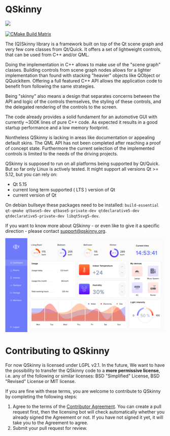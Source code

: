 # QSkinny

![](https://github.com/uwerat/qskinny/workflows/CI/badge.svg)

[![CMake Build Matrix](https://github.com/vrcomputing/qskinny/actions/workflows/cmake.yml/badge.svg)](https://github.com/vrcomputing/qskinny/actions/workflows/cmake.yml)

The (Q)Skinny library is a framework built on top of the Qt scene graph
and very few core classes from Qt/Quick. It offers a set of lightweight controls,
that can be used from C++ and/or QML.

Doing the implementation in C++ allows to make use of the "scene graph"
classes. Building controls from scene graph nodes allows for a lighter implementation
than found with stacking "heavier" objects like QObject or QQuickItem.
Offering a full featured C++ API allows the application code to benefit
from following the same strategies.

Being "skinny" also means a design that separates concerns between
the API and logic of the controls themselves, the styling of these controls,
and the delegated rendering of the controls to the screen.

The code already provides a solid fundament for an automotive GUI with
currently ~300K lines of pure C++ code. As expected it results
in a good startup performance and a low memory footprint.

Nontheless QSkinny is lacking in areas like documentation or appealing
default skins. The QML API has not been completed after reaching a
proof of concept state. Furthermore the current selection of the implemented
controls is limited to the needs of the driving projects.

QSkinny is supposed to run on all platforms being supported by Qt/Quick.
But so far only Linux is actively tested. 
It might support all versions Qt >= 5.12, but you can rely on:

- Qt 5.15
- current long term supported ( LTS ) version of Qt
- current version of Qt

On debian bullseye these packages need to be installed: `build-essential
qt-qmake qtbase5-dev qtbase5-private-dev qtdeclarative5-dev
qtdeclarative5-private-dev libqt5svg5-dev`.

If you want to know more about QSkinny - or even like to give it a specific
direction - please contact support@qskinny.org.

![IOT dashboard](/doc/images/iotdashboard.png)


# Contributing to QSkinny

For now QSkinny is licensed under LGPL v2.1. In the future, We want to have the
possibility to transfer the QSkinny code to a **more permissive license**, i.e.
any of the following or similar licenses: BSD "Simplified" License, BSD
"Revised" License or MIT license.

If you are fine with these terms, you are welcome to contribute to QSkinny by
completing the following steps:

1. Agree to the terms of the [Contributor Agreement](https://gist.github.com/uwerat/76b2f3df5e246cc468231f55f1d35e47#file-qskinny-cla-md).
  You can create a pull request first, then the licensing bot will check
  automatically whether you already signed the Agreement or not. If you have not
  signed it yet, it will take you to the Agreement to agree.
1. Submit your pull request for review.
